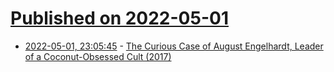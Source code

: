 # [Published on 2022-05-01](index.md)

* [2022-05-01, 23:05:45](https://news.ycombinator.com/item?id=31229605) - [The Curious Case of August Engelhardt, Leader of a Coconut-Obsessed Cult (2017)](https://www.atlasobscura.com/articles/august-engelhardt-coconut-cult)
